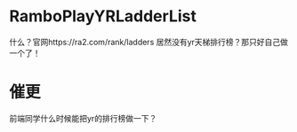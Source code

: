 # RamboPlayYRLadderList
什么？官网https://ra2.com/rank/ladders 居然没有yr天梯排行榜？那只好自己做一个了！
# 催更
前端同学什么时候能把yr的排行榜做一下？
